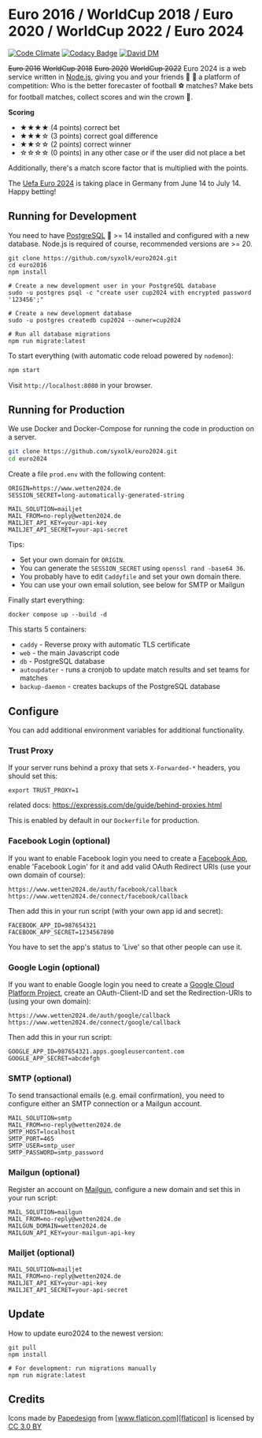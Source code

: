 # Euro 2016 / WorldCup 2018 / Euro 2020 / WorldCup 2022 / Euro 2024

[![Code Climate](https://codeclimate.com/github/syxolk/euro2016/badges/gpa.svg)](https://codeclimate.com/github/syxolk/euro2016)
[![Codacy Badge](https://api.codacy.com/project/badge/grade/35f72d8dc9964c9389aa4937c98dd571)](https://www.codacy.com/app/hans-kirchner-info/euro2016)
[![David DM](https://david-dm.org/syxolk/euro2016.svg)](https://david-dm.org/syxolk/euro2016)

~~Euro 2016~~ ~~WorldCup 2018~~ ~~Euro 2020~~ ~~WorldCup 2022~~ Euro 2024 is a web service written in [Node.js][nodejs],
giving you and your friends :boy: :girl: a platform of competition: Who is the
better forecaster of football :soccer: matches? Make bets for football matches,
collect scores and win the crown :crown:.

**Scoring**
- ★★★★ (4 points) correct bet
- ★★★☆ (3 points) correct goal difference
- ★★☆☆ (2 points) correct winner
- ☆☆☆☆ (0 points) in any other case or if the user did not place a bet

Additionally, there's a match score factor that is multiplied with the points.

The [Uefa Euro 2024][uefa] is taking place in Germany from June 14 to July 14.
Happy betting!

## Running for Development
You need to have [PostgreSQL][postgres] :elephant: >= 14 installed and
configured with a new database. Node.js is required of course, recommended
versions are >= 20.

```
git clone https://github.com/syxolk/euro2024.git
cd euro2016
npm install

# Create a new development user in your PostgreSQL database
sudo -u postgres psql -c "create user cup2024 with encrypted password '123456';"

# Create a new development database
sudo -u postgres createdb cup2024 --owner=cup2024

# Run all database migrations
npm run migrate:latest
```

To start everything (with automatic code reload powered by `nodemon`):

```sh
npm start
```

Visit `http://localhost:8080` in your browser.

## Running for Production

We use Docker and Docker-Compose for running the code in production on a server.

```sh
git clone https://github.com/syxolk/euro2024.git
cd euro2024
```

Create a file `prod.env` with the following content:

```
ORIGIN=https://www.wetten2024.de
SESSION_SECRET=long-automatically-generated-string

MAIL_SOLUTION=mailjet
MAIL_FROM=no-reply@wetten2024.de
MAILJET_API_KEY=your-api-key
MAILJET_API_SECRET=your-api-secret
```

Tips:
- Set your own domain for `ORIGIN`.
- You can generate the `SESSION_SECRET` using `openssl rand -base64 36`.
- You probably have to edit `Caddyfile` and set your own domain there.
- You can use your own email solution, see below for SMTP or Mailgun

Finally start everything:

```
docker compose up --build -d
```

This starts 5 containers:
- `caddy` - Reverse proxy with automatic TLS certificate
- `web` - the main Javascript code
- `db` - PostgreSQL database
- `autoupdater` - runs a cronjob to update match results and set teams for matches
- `backup-daemon` - creates backups of the PostgreSQL database

## Configure
You can add additional environment variables for additional functionality.

### Trust Proxy
If your server runs behind a proxy that sets `X-Forwarded-*` headers, you should
set this:

```
export TRUST_PROXY=1
```

related docs: https://expressjs.com/de/guide/behind-proxies.html

This is enabled by default in our `Dockerfile` for production.

### Facebook Login (optional)
If you want to enable Facebook login you need to create a [Facebook App][facebookapp],
enable 'Facebook Login' for it and add valid OAuth Redirect URIs
(use your own domain of course):
```
https://www.wetten2024.de/auth/facebook/callback
https://www.wetten2024.de/connect/facebook/callback
```

Then add this in your run script (with your own app id and secret):
```
FACEBOOK_APP_ID=987654321
FACEBOOK_APP_SECRET=1234567890
```

You have to set the app's status to 'Live' so that other people can use it.

### Google Login (optional)
If you want to enable Google login you need to create a
[Google Cloud Platform Project][gcpproject], create an OAuth-Client-ID and
set the Redirection-URIs to (using your own domain):
```
https://www.wetten2024.de/auth/google/callback
https://www.wetten2024.de/connect/google/callback
```

Then add this in your run script:
```
GOOGLE_APP_ID=987654321.apps.googleusercontent.com
GOOGLE_APP_SECRET=abcdefgh
```

### SMTP (optional)
To send transactional emails (e.g. email confirmation), you need to configure
either an SMTP connection or a Mailgun account.

```
MAIL_SOLUTION=smtp
MAIL_FROM=no-reply@wetten2024.de
SMTP_HOST=localhost
SMTP_PORT=465
SMTP_USER=smtp_user
SMTP_PASSWORD=smtp_password
```

### Mailgun (optional)
Register an account on [Mailgun][mailgun], configure a new domain and set
this in your run script:

```
MAIL_SOLUTION=mailgun
MAIL_FROM=no-reply@wetten2024.de
MAILGUN_DOMAIN=wetten2024.de
MAILGUN_API_KEY=your-mailgun-api-key
```

### Mailjet (optional)

```
MAIL_SOLUTION=mailjet
MAIL_FROM=no-reply@wetten2024.de
MAILJET_API_KEY=your-api-key
MAILJET_API_SECRET=your-api-secret
```

## Update
How to update euro2024 to the newest version:

```
git pull
npm install

# For development: run migrations manually
npm run migrate:latest
```

## Credits
Icons made by [Papedesign][papedesign] from [www.flaticon.com][flaticon] is
licensed by [CC 3.0 BY][ccby]

[nodejs]: https://nodejs.org/en/
[uefa]: https://de.uefa.com/euro2024/
[postgres]: http://www.postgresql.org/
[papedesign]: http://www.flaticon.com/authors/papedesign
[flaticon]: http://www.flaticon.com
[ccby]: http://creativecommons.org/licenses/by/3.0/
[facebookapp]: https://developers.facebook.com/apps/
[gcpproject]: https://console.cloud.google.com/apis/
[mailgun]: https://www.mailgun.com/
